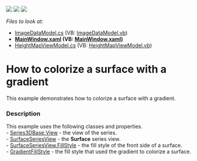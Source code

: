<!-- default badges list -->
![](https://img.shields.io/endpoint?url=https://codecentral.devexpress.com/api/v1/VersionRange/128568840/21.1.5%2B)
[![](https://img.shields.io/badge/Open_in_DevExpress_Support_Center-FF7200?style=flat-square&logo=DevExpress&logoColor=white)](https://supportcenter.devexpress.com/ticket/details/T463483)
[![](https://img.shields.io/badge/📖_How_to_use_DevExpress_Examples-e9f6fc?style=flat-square)](https://docs.devexpress.com/GeneralInformation/403183)
<!-- default badges end -->
<!-- default file list -->
*Files to look at*:

* [ImageDataModel.cs](./CS/GradientHeightMap/Model/ImageDataModel.cs) (VB: [ImageDataModel.vb](./VB/GradientHeightMap/Model/ImageDataModel.vb))
* **[MainWindow.xaml](./CS/GradientHeightMap/View/MainWindow.xaml) (VB: [MainWindow.xaml](./VB/GradientHeightMap/View/MainWindow.xaml))**
* [HeightMapViewModel.cs](./CS/GradientHeightMap/ViewModel/HeightMapViewModel.cs) (VB: [HeightMapViewModel.vb](./VB/GradientHeightMap/ViewModel/HeightMapViewModel.vb))
<!-- default file list end -->
# How to colorize a surface with a gradient


This example demonstrates how to colorize a surface with a gradient.


<h3>Description</h3>

<p>This example uses the following classes and properties.<br>-&nbsp;<a href="https://documentation.devexpress.com/#WPF/DevExpressXpfChartsSeries3DBase_Viewtopic">Series3DBase.View</a>&nbsp;- the view of the series.<br>-&nbsp;<a href="https://documentation.devexpress.com/#WPF/clsDevExpressXpfChartsSurfaceSeriesViewtopic">SurfaceSeriesView</a>&nbsp;- the&nbsp;<strong>Surface</strong>&nbsp;series view.<br>-&nbsp;<a href="https://documentation.devexpress.com/#WPF/DevExpressXpfChartsSurfaceSeriesView_FillStyletopic">SurfaceSeriesView.FillStyle</a>&nbsp;- the&nbsp;fill style of the front side of a surface.<br>-&nbsp;<a href="https://documentation.devexpress.com/#WPF/clsDevExpressXpfChartsGradientFillStyletopic">GradientFillStyle</a>&nbsp;- the&nbsp;fill style that used the gradient to colorize a surface.</p>

<br/>


